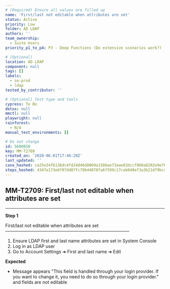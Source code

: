 ```yaml
---
# (Required) Ensure all values are filled up
name: 'First/last not editable when attributes are set'
status: Active
priority: Low
folder: AD LDAP
authors: ''
team_ownership:
  - Suite Users
priority_p1_to_p4: P3 - Deep Functions (Do extensive scenarios work?)

# (Optional)
location: AD LDAP
component: null
tags: []
labels:
  - se-prod
  - ldap
tested_by_contributor: ''

# (Optional) Test type and tools
cypress: To Do
detox: null
mmctl: null
playwright: null
rainforest:
  - N/A
manual_test_environments: []

# Do not change
id: 5600858
key: MM-T2709
created_on: '2020-06-01T17:46:20Z'
last_updated: ''
case_hashed: ca25e34fb136dc4fd24d46d8069a1586ee73aae83dccf060a0202e9e767f19e4c04c0466d4774409d2ada793efffd493
steps_hashed: 4347e173e6f87dd87fc70b44878fa6f599c17cab048ef3a3b21d79bca1a28e4410a0ffca0ce81e607d2d2908bf64b19f
---
```


<!-- (Auto-generated) Based on frontmatter's "key" and "name" -->

## MM-T2709: First/last not editable when attributes are set

---

**Step 1**

First/last not editable when attributes are set\
————————————————————————————

1. Ensure LDAP first and last name attributes are set in System Console
2. Log in as LDAP user
3. Go to Account Settings ➜ First and last name ➜ Edit

**Expected**

- Message appears "This field is handled through your login provider. If you want to change it, you need to do so through your login provider." and fields are not editable
